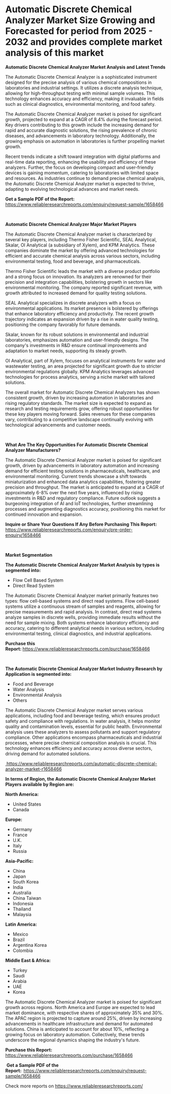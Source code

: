 <p><h1>Automatic Discrete Chemical Analyzer Market Size Growing and Forecasted for period from 2025 - 2032 and provides complete market analysis of this market</h1></p><p><strong>Automatic Discrete Chemical Analyzer Market Analysis and Latest Trends</strong></p>
<p><p>The Automatic Discrete Chemical Analyzer is a sophisticated instrument designed for the precise analysis of various chemical compositions in laboratories and industrial settings. It utilizes a discrete analysis technique, allowing for high-throughput testing with minimal sample volumes. This technology enhances accuracy and efficiency, making it invaluable in fields such as clinical diagnostics, environmental monitoring, and food safety.</p><p>The Automatic Discrete Chemical Analyzer market is poised for significant growth, projected to expand at a CAGR of 8.4% during the forecast period. Key drivers contributing to this growth include the increasing demand for rapid and accurate diagnostic solutions, the rising prevalence of chronic diseases, and advancements in laboratory technology. Additionally, the growing emphasis on automation in laboratories is further propelling market growth.</p><p>Recent trends indicate a shift toward integration with digital platforms and real-time data reporting, enhancing the usability and efficiency of these analyzers. Further, the focus on developing compact and user-friendly devices is gaining momentum, catering to laboratories with limited space and resources. As industries continue to demand precise chemical analysis, the Automatic Discrete Chemical Analyzer market is expected to thrive, adapting to evolving technological advances and market needs.</p></p>
<p><strong>Get a Sample PDF of the Report:&nbsp;</strong> <a href="https://www.reliableresearchreports.com/enquiry/request-sample/1658466?utm_campaign=3007&utm_medium=2&utm_source=Github&utm_content=ia&utm_term=23032025&utm_id=automatic-discrete-chemical-analyzer">https://www.reliableresearchreports.com/enquiry/request-sample/1658466</a></p>
<p>&nbsp;</p>
<p><strong>Automatic Discrete Chemical Analyzer Major Market Players</strong></p>
<p><p>The Automatic Discrete Chemical Analyzer market is characterized by several key players, including Thermo Fisher Scientific, SEAL Analytical, Skalar, OI Analytical (a subsidiary of Xylem), and KPM Analytics. These companies dominate the market by offering advanced technologies for efficient and accurate chemical analysis across various sectors, including environmental testing, food and beverage, and pharmaceuticals.</p><p>Thermo Fisher Scientific leads the market with a diverse product portfolio and a strong focus on innovation. Its analyzers are renowned for their precision and integration capabilities, bolstering growth in sectors like environmental monitoring. The company reported significant revenue, with growth attributed to increased demand for quality testing solutions.</p><p>SEAL Analytical specializes in discrete analyzers with a focus on environmental applications. Its market presence is bolstered by offerings that enhance laboratory efficiency and productivity. The recent growth trajectory indicates an expansion driven by a rise in water quality testing, positioning the company favorably for future demands.</p><p>Skalar, known for its robust solutions in environmental and industrial laboratories, emphasizes automation and user-friendly designs. The company's investments in R&D ensure continual improvements and adaptation to market needs, supporting its steady growth.</p><p>OI Analytical, part of Xylem, focuses on analytical instruments for water and wastewater testing, an area projected for significant growth due to stricter environmental regulations globally. KPM Analytics leverages advanced technologies for process analytics, serving a niche market with tailored solutions.</p><p>The overall market for Automatic Discrete Chemical Analyzers has shown consistent growth, driven by increasing automation in laboratories and rising regulatory standards. The market size is expected to expand as research and testing requirements grow, offering robust opportunities for these key players moving forward. Sales revenues for these companies vary, contributing to a competitive landscape continually evolving with technological advancements and customer needs.</p></p>
<p>&nbsp;</p>
<p><strong>What Are The Key Opportunities For Automatic Discrete Chemical Analyzer Manufacturers?</strong></p>
<p><p>The Automatic Discrete Chemical Analyzer market is poised for significant growth, driven by advancements in laboratory automation and increasing demand for efficient testing solutions in pharmaceuticals, healthcare, and environmental monitoring. Current trends showcase a shift towards miniaturization and enhanced data analytics capabilities, fostering greater precision and throughput. The market is anticipated to expand at a CAGR of approximately 6-8% over the next five years, influenced by rising investments in R&D and regulatory compliance. Future outlook suggests a burgeoning integration of AI and IoT technologies, further streamlining processes and augmenting diagnostics accuracy, positioning this market for continued innovation and expansion.</p></p>
<p><strong>Inquire or Share Your Questions If Any Before Purchasing This Report:</strong> <a href="https://www.reliableresearchreports.com/enquiry/pre-order-enquiry/1658466?utm_campaign=3007&utm_medium=2&utm_source=Github&utm_content=ia&utm_term=23032025&utm_id=automatic-discrete-chemical-analyzer">https://www.reliableresearchreports.com/enquiry/pre-order-enquiry/1658466</a></p>
<p>&nbsp;</p>
<p><strong>Market Segmentation</strong></p>
<p><strong>The Automatic Discrete Chemical Analyzer Market Analysis by types is segmented into:</strong></p>
<p><ul><li>Flow Cell Based System</li><li>Direct Read System</li></ul></p>
<p><p>The Automatic Discrete Chemical Analyzer market primarily features two types: flow cell-based systems and direct read systems. Flow cell-based systems utilize a continuous stream of samples and reagents, allowing for precise measurements and rapid analysis. In contrast, direct read systems analyze samples in discrete wells, providing immediate results without the need for sample mixing. Both systems enhance laboratory efficiency and accuracy, catering to different analytical needs in various sectors, including environmental testing, clinical diagnostics, and industrial applications.</p></p>
<p><strong>Purchase this Report:&nbsp;</strong><a href="https://www.reliableresearchreports.com/purchase/1658466?utm_campaign=3007&utm_medium=2&utm_source=Github&utm_content=ia&utm_term=23032025&utm_id=automatic-discrete-chemical-analyzer">https://www.reliableresearchreports.com/purchase/1658466</a></p>
<p>&nbsp;</p>
<p><strong>The Automatic Discrete Chemical Analyzer Market Industry Research by Application is segmented into:</strong></p>
<p><ul><li>Food and Beverage</li><li>Water Analysis</li><li>Environmental Analysis</li><li>Others</li></ul></p>
<p><p>The Automatic Discrete Chemical Analyzer market serves various applications, including food and beverage testing, which ensures product safety and compliance with regulations. In water analysis, it helps monitor quality and contamination levels, essential for public health. Environmental analysis uses these analyzers to assess pollutants and support regulatory compliance. Other applications encompass pharmaceuticals and industrial processes, where precise chemical composition analysis is crucial. This technology enhances efficiency and accuracy across diverse sectors, driving demand for automated solutions.</p></p>
<p><a href="https://www.reliableresearchreports.com/automatic-discrete-chemical-analyzer-market-r1658466?utm_campaign=3007&utm_medium=2&utm_source=Github&utm_content=ia&utm_term=23032025&utm_id=automatic-discrete-chemical-analyzer">&nbsp;https://www.reliableresearchreports.com/automatic-discrete-chemical-analyzer-market-r1658466</a></p>
<p><strong>In terms of Region, the Automatic Discrete Chemical Analyzer Market Players available by Region are:</strong></p>
<p>
    <p> <strong> North America: </strong>
        <ul>
            <li>United States</li>
            <li>Canada</li>
        </ul>
        </p> 
    <p> <strong> Europe: </strong>
        <ul>
            <li>Germany</li>
            <li>France</li>
            <li>U.K.</li>
            <li>Italy</li>
            <li>Russia</li>
        </ul>
        </p> 
    <p> <strong> Asia-Pacific: </strong>
        <ul>
            <li>China</li>
            <li>Japan</li>
            <li>South Korea</li>
            <li>India</li>
            <li>Australia</li>
            <li>China Taiwan</li>
            <li>Indonesia</li>
            <li>Thailand</li>
            <li>Malaysia</li>
        </ul>
        </p> 
    <p> <strong> Latin America: </strong>
        <ul>
            <li>Mexico</li>
            <li>Brazil</li>
            <li>Argentina Korea</li>
            <li>Colombia</li>
        </ul>
        </p> 
    <p> <strong> Middle East & Africa: </strong>
        <ul>
            <li>Turkey</li>
            <li>Saudi</li>
            <li>Arabia</li>
            <li>UAE</li>
            <li>Korea</li>
        </ul>
    </p>
    </p>
<p><p>The Automatic Discrete Chemical Analyzer market is poised for significant growth across regions. North America and Europe are expected to lead market dominance, with respective shares of approximately 35% and 30%. The APAC region is projected to capture around 25%, driven by increasing advancements in healthcare infrastructure and demand for automated solutions. China is anticipated to account for about 10%, reflecting a growing focus on laboratory automation. Collectively, these trends underscore the regional dynamics shaping the industry's future.</p></p>
<p><strong>Purchase this Report: </strong><a href="https://www.reliableresearchreports.com/purchase/1658466?utm_campaign=3007&utm_medium=2&utm_source=Github&utm_content=ia&utm_term=23032025&utm_id=automatic-discrete-chemical-analyzer">https://www.reliableresearchreports.com/purchase/1658466</a></p>
<p>&nbsp;<strong>Get a Sample PDF of the Report:&nbsp;&nbsp;</strong><a href="https://www.reliableresearchreports.com/enquiry/request-sample/1658466?utm_campaign=3007&utm_medium=2&utm_source=Github&utm_content=ia&utm_term=23032025&utm_id=automatic-discrete-chemical-analyzer">https://www.reliableresearchreports.com/enquiry/request-sample/1658466</a></p>
<p><strong></strong></p>
<p>Check more reports on <a href="https://www.reliableresearchreports.com/?utm_campaign=3007&utm_medium=2&utm_source=Github&utm_content=ia&utm_term=23032025&utm_id=automatic-discrete-chemical-analyzer">https://www.reliableresearchreports.com/</a></p>